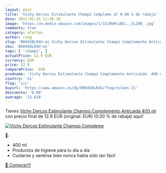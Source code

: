 ```yaml
---
layout: post
title: 'Vichy Dercos Estimulante Champú Compleme al 0.00 % de rebaja'
date: 2021-01-25 11:56:30
image: 'https://m.media-amazon.com/images/I/31cRUMsiBCL._SL200_.jpg'
comments: true
category: ofertas
author: ring
slug: 'B004SBLR4U-es Vichy Dercos Estimulante Champú Complemento Anticaída 400 ml'
sku: 'B004SBLR4U-es'
tags: [ 'champú', ]
actualPrice: 12.9 EUR
currency: EUR
price: 12.9
comparePrice:  EUR
prodname: 'Vichy Dercos Estimulante Champú Complemento Anticaída  400 ml'
country: 'es'
flag: '🇪🇸'
buyurl: 'https://www.amazon.es/dp/B004SBLR4U/?tag=tolees-21'
descuento: '0.00'
average: '13.628'
---
```


Tienes [Vichy Dercos Estimulante Champú Complemento Anticaída  400 ml](https://www.amazon.es/dp/B004SBLR4U/?tag=tolees-21) con precio final de  12.9 EUR (original:  EUR) (0.00 %  de rebaja) aqui!

[![Vichy Dercos Estimulante Champú Compleme](https://m.media-amazon.com/images/I/31cRUMsiBCL._SL200_.jpg)](https://www.amazon.es/dp/B004SBLR4U/?tag=tolees-21)

🔎:

- 400 ml
- Productos de higiene para tu día a día
- Cuidarse y sentirse bien nunca había sido tan fácil

[🛒 Comprar!!!](https://www.amazon.es/dp/B004SBLR4U/?tag=tolees-21)
